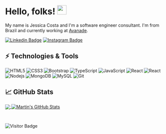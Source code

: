 
# Hello, folks! <img src="https://raw.githubusercontent.com/MartinHeinz/MartinHeinz/master/wave.gif" width="30px">

My name is Jessica Costa and I'm a software engineer consultant. I'm from Brazil and currently working at [Avanade](https://www.avanade.com/).

[![Linkedin Badge](https://img.shields.io/badge/-Linkedin-blue?style=flat-square&logo=Linkedin&logoColor=white&link=https://www.linkedin.com/in/jessica-costa/)](https://www.linkedin.com/in/jessica-costa/)
[![Instagram Badge](https://img.shields.io/badge/-instagram-purple?style=flat-square&logo=instagram&logoColor=white&link=https://instagram.com/jezcosta/)](https://instagram.com/jezcosta)

## ⚡ Technologies & Tools
![HTML5](https://img.shields.io/badge/-HTML5-E34F26?style=flat-square&logo=html5&logoColor=white)
![CSS3](https://img.shields.io/badge/-CSS3-1572B6?style=flat-square&logo=css3)
![Bootstrap](https://img.shields.io/badge/-Bootstrap-563D7C?style=flat-square&logo=bootstrap)
![TypeScript](https://img.shields.io/badge/-TypeScript-007ACC?style=flat-square&logo=typescript)
![JavaScript](https://img.shields.io/badge/-JavaScript-black?style=flat-square&logo=javascript)
![React](https://img.shields.io/badge/-React-black?style=flat-square&logo=react)
![React](https://img.shields.io/badge/-React%20Native-black?style=flat-square&logo=react)
![Nodejs](https://img.shields.io/badge/-Nodejs-black?style=flat-square&logo=Node.js)
![MongoDB](https://img.shields.io/badge/-MongoDB-black?style=flat-square&logo=mongodb)
![MySQL](https://img.shields.io/badge/-MySQL-black?style=flat-square&logo=mysql)
![Git](https://img.shields.io/badge/-Git-black?style=flat-square&logo=git)

## &#x1f4c8; GitHub Stats

<a href="https://github.com/MartinHeinz/MartinHeinz">
  <img align="center" src="https://github-readme-stats.vercel.app/api/top-langs/?username=jezcosta&hide=java,html,tex&title_color=ffffff&text_color=c9cacc&icon_color=2bbc8a&bg_color=1d1f21&langs_count=3" />
</a>
<a href="https://github.com/MartinHeinz/MartinHeinz">
  <img align="center" src="https://github-readme-stats.vercel.app/api?username=jezcosta&show_icons=true&line_height=27&count_private=true&title_color=ffffff&text_color=c9cacc&icon_color=2bbc8a&bg_color=1d1f21" alt="Martin's GitHub Stats" />
</a>

&nbsp;

![Visitor Badge](https://visitor-badge.laobi.icu/badge?page_id=aemmadi.aemmadi)
